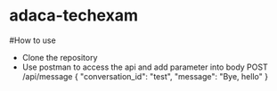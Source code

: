 # adaca-techexam

#How to use
- Clone the repository
- Use postman to access the api and add parameter into body
POST /api/message 
{
    "conversation_id": "test",
    "message": "Bye, hello"
}
